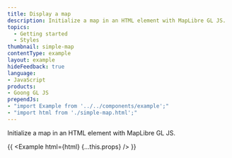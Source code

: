 ```yaml
---
title: Display a map
description: Initialize a map in an HTML element with MapLibre GL JS.
topics:
  - Getting started
  - Styles
thumbnail: simple-map
contentType: example
layout: example
hideFeedback: true
language:
- JavaScript
products:
- Goong GL JS
prependJs:
- "import Example from '../../components/example';"
- "import html from './simple-map.html';"
---
```


Initialize a map in an HTML element with MapLibre GL JS.

{{ <Example html={html} {...this.props} /> }}
